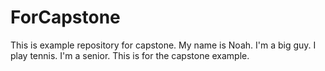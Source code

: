 # ForCapstone
This is example repository for capstone.
My name is Noah. I'm a big guy. I play tennis. I'm a senior. This is for the capstone example. 
